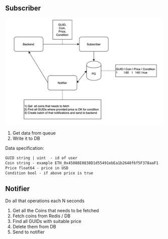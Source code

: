 ## Subscriber


![Image Platform](https://github.com/EnoRage/watchmarket-price-alerts/raw/master/draft.jpg)

1. Get data from queue
2. Write it to DB 

Data specification:
```
GUID string | uint  - id of user 
Coin string - example ETH_0x45088E0838D1d55491ebEa1b2648f6f5F378aaF1
Price float64 - price in USD 
Condition bool - if above price is true
```

## Notifier 
Do all that operations each N seconds
1. Get all the Coins that needs to be fetched ﻿
2. Fetch coins from Redis / DB
3. Find all GUIDs with suitable price  ﻿ 
4. Delete them from DB
5. Send to notifier
